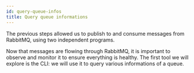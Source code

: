 ```yaml
---
id: query-queue-infos
title: Query queue informations
---
```


The previous steps allowed us to publish to and consume messages from
RabbitMQ, using two independent programs.

Now that messages are flowing through RabbitMQ, it is important to
observe and monitor it to ensure everything is healthy. The first tool
we will explore is the CLI: we will use it to query various informations
of a queue.
